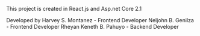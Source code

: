 This project is created in React.js and Asp.net Core 2.1

Developed by 
Harvey S. Montanez - Frontend Developer
Neljohn B. Genilza - Frontend Developer
Rheyan Keneth B. Pahuyo - Backend Developer
